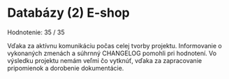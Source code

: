 # Databázy (2) E-shop

Hodnotenie: 35 / 35

	
Vďaka za aktívnu komunikáciu počas celej tvorby projektu. Informovanie o vykonaných zmenách a súhrnný CHANGELOG pomohli pri hodnotení. Vo výsledku projektu nemám veľmi čo vytknúť, vďaka za zapracovanie pripomienok a dorobenie dokumentácie. 
